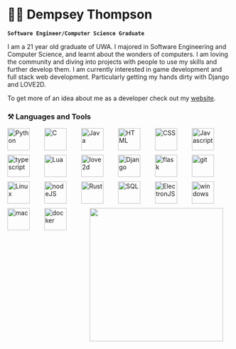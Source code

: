 # 👨‍💻 Dempsey Thompson 

**`Software Engineer/Computer Science Graduate`**

<!-- Bio -->
I am a 21 year old graduate of UWA. I majored in Software Engineering and Computer Science, and learnt about the wonders of computers. I am loving the community and diving into projects with people to use my skills and further develop them. I am currently interested in game development and full stack web development. Particularly getting my hands dirty with Django and LOVE2D.

To get more of an idea about me as a developer check out my [website](https://www.d-sons.com/).

<!-- Development Tool and Language Icons -->
### ⚒️ Languages and Tools
<img align="left" alt="Python" style="padding-right:30px;padding-bottom:10px; width:50px; height:50px;" src="https://cdn.jsdelivr.net/gh/devicons/devicon/icons/python/python-original.svg"/>
<img align="left" alt="C" style="padding-right:30px;padding-bottom:10px; width:50px; height:50px;" src="https://cdn.jsdelivr.net/gh/devicons/devicon/icons/c/c-original.svg"/>
<img align="left" alt="Java" style="padding-right:30px;padding-bottom:10px; width:50px; height:50px;" src="https://cdn.jsdelivr.net/gh/devicons/devicon/icons/java/java-original.svg"/>
<img align="left" alt="HTML" style="padding-right:30px;padding-bottom:10px; width:50px; height:50px;" src="https://cdn.jsdelivr.net/gh/devicons/devicon/icons/html5/html5-original.svg"/>
<img align="left" alt="CSS" style="padding-right:30px;padding-bottom:10px; width:50px; height:50px;" src="https://cdn.jsdelivr.net/gh/devicons/devicon/icons/css3/css3-original.svg"/>
<img align="left" alt="Javascript" style="padding-right:30px;padding-bottom:10px; width:50px; height:50px;" src="https://cdn.jsdelivr.net/gh/devicons/devicon/icons/javascript/javascript-original.svg"/>
<img align="left" alt="typescript" style="padding-right:30px;padding-bottom:10px; width:50px; height:50px;" src="https://cdn-icons-png.flaticon.com/512/5968/5968381.png"/>
<img align="left" alt="Lua" style="padding-right:30px;padding-bottom:10px; width:50px; height:50px;" src="https://upload.wikimedia.org/wikipedia/commons/c/cf/Lua-Logo.svg"/>
<img align="left" alt="love2d" style="padding-right:30px;padding-bottom:10px; width:50px; height:50px;" src="https://upload.wikimedia.org/wikipedia/commons/thumb/8/8b/L%C3%96VE_app_icon_%280.10.1%29.svg/2048px-L%C3%96VE_app_icon_%280.10.1%29.svg.png" />
<img align="left" alt="Django" style="padding-right:30px;padding-bottom:10px; width:50px; height:50px;" src="https://icons.veryicon.com/png/o/business/vscode-program-item-icon/django-1.png"/>
<img align="left" alt="flask" style="padding-right:30px;padding-bottom:10px; width:50px; height:50px;" src="https://cdn.iconscout.com/icon/free/png-256/free-flask-51-285137.png?f=webp"/>
<img align="left" alt="git" style="padding-right:30px;padding-bottom:10px; width:50px; height:50px;" src="https://cdn.jsdelivr.net/gh/devicons/devicon/icons/git/git-original.svg"/>
<img align="left" alt="Linux" style="padding-right:30px;padding-bottom:10px; width:50px; height:50px;" src="https://cdn.jsdelivr.net/gh/devicons/devicon/icons/linux/linux-original.svg"/>
<img align="left" alt="nodeJS" style="padding-right:30px;padding-bottom:10px; width:50px; height:50px;" src="https://static-00.iconduck.com/assets.00/node-js-icon-454x512-nztofx17.png"/>
<img align="left" alt="Rust" style="padding-right:30px;padding-bottom:10px; width:50px; height:50px;" src="https://miqh.gallerycdn.vsassets.io/extensions/miqh/vscode-language-rust/0.14.0/1536151476041/Microsoft.VisualStudio.Services.Icons.Default"/>
<img align="left" alt="SQL" style="padding-right:30px;padding-bottom:10px; width:50px; height:50px;" src="https://cdn-icons-png.flaticon.com/512/4299/4299956.png"/>
<img align="left" alt="ElectronJS" style="padding-right:30px;padding-bottom:10px; width:50px; height:50px;" src="https://upload.wikimedia.org/wikipedia/commons/thumb/9/91/Electron_Software_Framework_Logo.svg/1200px-Electron_Software_Framework_Logo.svg.png"/>
<img align="left" alt="windows" style="padding-right:30px;padding-bottom:10px; width:50px; height:50px;" src="https://www.freeiconspng.com/thumbs/windows-icon-png/cute-ball-windows-icon-png-16.png"/>
<img align="left" alt="mac" style="padding-right:30px;padding-bottom:10px; width:50px; height:50px;" src="https://cdn-icons-png.flaticon.com/512/2/2235.png"/>
<img align="left" alt="docker" style="padding-right:30px;padding-bottom:10px; width:50px; height:50px;" src="https://cdn-icons-png.flaticon.com/512/919/919853.png"/>
<br/>
<br/>
<br/>
<p align="center" style="margin-top:40px;">
  <img height="300" src="https://github-readme-stats.vercel.app/api/top-langs/?username=demstar16&theme=transparent">
</p>
